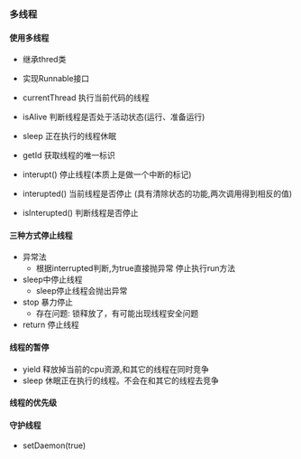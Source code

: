 ### 多线程
#### 使用多线程
* 继承thred类
* 实现Runnable接口

* currentThread 执行当前代码的线程
* isAlive     判断线程是否处于活动状态(运行、准备运行)
* sleep       正在执行的线程休眠 
* getId       获取线程的唯一标识

* interupt()    停止线程(本质上是做一个中断的标记)
* interupted()  当前线程是否停止 (具有清除状态的功能,两次调用得到相反的值)
* isInterupted()  判断线程是否停止

#### 三种方式停止线程
* 异常法 
    + 根据interrupted判断,为true直接抛异常 停止执行run方法
* sleep中停止线程
    + sleep停止线程会抛出异常
* stop 暴力停止
    + 存在问题: 锁释放了，有可能出现线程安全问题
* return 停止线程

#### 线程的暂停
* yield   释放掉当前的cpu资源,和其它的线程在同时竞争
* sleep   休眠正在执行的线程。不会在和其它的线程去竞争

#### 线程的优先级

#### 守护线程
* setDaemon(true)

